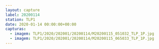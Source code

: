 ```yaml
---
layout: capture
label: 20200114
station: TLP1
date: 2020-01-14 00:00:00+00:00
capturas:
  - imagem: TLP1/2020/202001/20200114/M20200115_051032_TLP_1P.jpg
  - imagem: TLP1/2020/202001/20200114/M20200115_065033_TLP_1P.jpg
---
```

